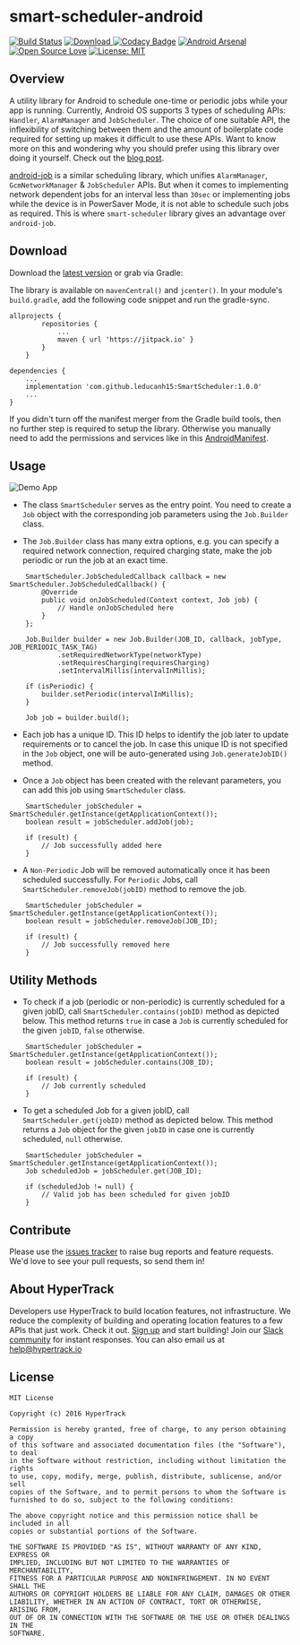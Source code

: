 # smart-scheduler-android

[![Build Status](https://travis-ci.org/hypertrack/smart-scheduler-android.svg?branch=master)](https://travis-ci.org/hypertrack/smart-scheduler-android) [ ![Download](https://api.bintray.com/packages/piyushgupta27/maven/smart-scheduler/images/download.svg) ](https://bintray.com/piyushgupta27/maven/smart-scheduler/_latestVersion) [![Codacy Badge](https://api.codacy.com/project/badge/Grade/672a8b4b2bfc4f7d86c07e22a435515a)](https://www.codacy.com/app/piyushguptaece/smart-scheduler-android?utm_source=github.com&amp;utm_medium=referral&amp;utm_content=hypertrack/smart-scheduler-android&amp;utm_campaign=Badge_Grade) [![Android Arsenal](https://img.shields.io/badge/Android%20Arsenal-smart--scheduler-brightgreen.svg?style=flat)](https://android-arsenal.com/details/1/4755) [![Open Source Love](https://badges.frapsoft.com/os/v1/open-source.svg?v=103)](https://opensource.org/licenses/MIT) [![License: MIT](https://img.shields.io/badge/License-MIT-yellow.svg)](https://opensource.org/licenses/MIT)

## Overview

A utility library for Android to schedule one-time or periodic jobs while your app is running. Currently, Android OS supports 3 types of scheduling APIs: `Handler`, `AlarmManager` and `JobScheduler`. The choice of one suitable API, the inflexibility of switching between them and the amount of boilerplate code required for setting up makes it difficult to use these APIs. 
Want to know more on this and wondering why you should prefer using this library over doing it yourself. Check out the [blog post](https://blog.hypertrack.io/?p=6713). 

[android-job](https://github.com/evernote/android-job) is a similar scheduling library, which unifies `AlarmManager`, `GcmNetworkManager` & `JobScheduler` APIs. But when it comes to implementing network dependent jobs for an interval less than `30sec` or implementing jobs while the device is in PowerSaver Mode, it is not able to schedule such jobs as required. This is where `smart-scheduler` library gives an advantage over `android-job`.

## Download

Download the [latest version](https://oss.sonatype.org/content/repositories/releases/io/hypertrack/smart-scheduler/) or grab via Gradle:

The library is available on `mavenCentral()` and `jcenter()`. In your module's `build.gradle`, add the following code snippet and run the gradle-sync.

```
allprojects {
		repositories {
			...
			maven { url 'https://jitpack.io' }
		}
	}
	
dependencies {
    ...
    implementation 'com.github.leducanh15:SmartScheduler:1.0.0'
    ...
}
```

If you didn't turn off the manifest merger from the Gradle build tools, then no further step is required to setup the library. Otherwise you manually need to add the permissions and services like in this [AndroidManifest](https://github.com/hypertrack/smart-scheduler-android/blob/master/smart-scheduler/src/main/AndroidManifest.xml). 

## Usage

![Demo App](http://i.imgur.com/X53klUZ.gif?1)

* The class `SmartScheduler` serves as the entry point. You need to create a `Job` object with the corresponding job parameters using the `Job.Builder` class.

* The `Job.Builder` class has many extra options, e.g. you can specify a required network connection, required charging state, make the job periodic or run the job at an exact time.

```
	SmartScheduler.JobScheduledCallback callback = new SmartScheduler.JobScheduledCallback() {
        @Override
        public void onJobScheduled(Context context, Job job) {
            // Handle onJobScheduled here
        }
    };

    Job.Builder builder = new Job.Builder(JOB_ID, callback, jobType, JOB_PERIODIC_TASK_TAG)
            .setRequiredNetworkType(networkType)
            .setRequiresCharging(requiresCharging)
            .setIntervalMillis(intervalInMillis);

    if (isPeriodic) {
        builder.setPeriodic(intervalInMillis);
    }

    Job job = builder.build();
```

* Each job has a unique ID. This ID helps to identify the job later to update requirements or to cancel the job. In case this unique ID is not specified in the `Job` object, one will be auto-generated using `Job.generateJobID()` method.

* Once a `Job` object has been created with the relevant parameters, you can add this job using `SmartScheduler` class.

```
	SmartScheduler jobScheduler = SmartScheduler.getInstance(getApplicationContext());
    boolean result = jobScheduler.addJob(job);

    if (result) {
        // Job successfully added here
    }
```

* A `Non-Periodic` Job will be removed automatically once it has been scheduled successfully. For `Periodic` Jobs, call `SmartScheduler.removeJob(jobID)` method to remove the job.

```
	SmartScheduler jobScheduler = SmartScheduler.getInstance(getApplicationContext());
    boolean result = jobScheduler.removeJob(JOB_ID);

	if (result) {
        // Job successfully removed here
    }
``` 

## Utility Methods

* To check if a job (periodic or non-periodic) is currently scheduled for a given jobID, call `SmartScheduler.contains(jobID)` method as depicted below. This method returns `true` in case a `Job` is currently scheduled for the given `jobID`, `false` otherwise.

```
    SmartScheduler jobScheduler = SmartScheduler.getInstance(getApplicationContext());
    boolean result = jobScheduler.contains(JOB_ID);
    
	if (result) {
        // Job currently scheduled
    }    
```

* To get a scheduled Job for a given jobID, call `SmartScheduler.get(jobID)` method as depicted below. This method returns a `Job` object for the given `jobID` in case one is currently scheduled, `null` otherwise.

```
    SmartScheduler jobScheduler = SmartScheduler.getInstance(getApplicationContext());
    Job scheduledJob = jobScheduler.get(JOB_ID);
    
	if (scheduledJob != null) {
        // Valid job has been scheduled for given jobID
    }    
```

## Contribute
Please use the [issues tracker](https://github.com/hypertrack/smart-scheduler-android/issues) to raise bug reports and feature requests. We'd love to see your pull requests, so send them in!

## About HyperTrack
Developers use HyperTrack to build location features, not infrastructure. We reduce the complexity of building and operating location features to a few APIs that just work.
Check it out. [Sign up](https://dashboard.hypertrack.com/signup/) and start building! Join our [Slack community](http://slack.hypertrack.io) for instant responses. You can also email us at help@hypertrack.io

## License

```
MIT License

Copyright (c) 2016 HyperTrack

Permission is hereby granted, free of charge, to any person obtaining a copy
of this software and associated documentation files (the "Software"), to deal
in the Software without restriction, including without limitation the rights
to use, copy, modify, merge, publish, distribute, sublicense, and/or sell
copies of the Software, and to permit persons to whom the Software is
furnished to do so, subject to the following conditions:

The above copyright notice and this permission notice shall be included in all
copies or substantial portions of the Software.

THE SOFTWARE IS PROVIDED "AS IS", WITHOUT WARRANTY OF ANY KIND, EXPRESS OR
IMPLIED, INCLUDING BUT NOT LIMITED TO THE WARRANTIES OF MERCHANTABILITY,
FITNESS FOR A PARTICULAR PURPOSE AND NONINFRINGEMENT. IN NO EVENT SHALL THE
AUTHORS OR COPYRIGHT HOLDERS BE LIABLE FOR ANY CLAIM, DAMAGES OR OTHER
LIABILITY, WHETHER IN AN ACTION OF CONTRACT, TORT OR OTHERWISE, ARISING FROM,
OUT OF OR IN CONNECTION WITH THE SOFTWARE OR THE USE OR OTHER DEALINGS IN THE
SOFTWARE.
```
